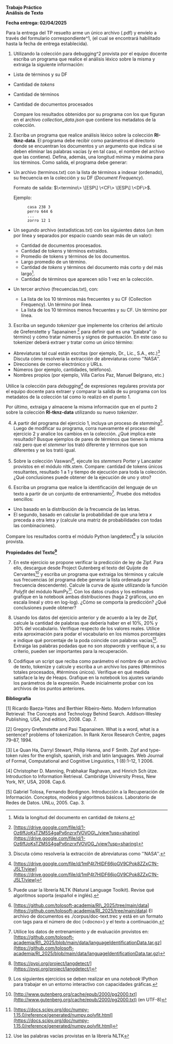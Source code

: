 **Trabajo Práctico**  
**Análisis de Texto**

**Fecha entrega: 02/04/2025**

Para la entrega del TP resuelto arme un único archivo (.pdf) y envíelo a través del formulario correspondiente^1, (el cual se encontrará habilitado hasta la fecha de entrega establecida). 

1) Utilizando la colección para debugging^2 provista por el equipo docente escriba un programa que realice el análisis léxico sobre la misma y extraiga la siguiente información:  
     
* Lista de términos y su DF  
* Cantidad de *tokens*  
* Cantidad de términos   
* Cantidad de documentos procesados  


  Compare los resultados obtenidos por su programa con los que figuran en el  archivo *collection\_data.json* que contiene los metadatos de la colección.    


2) Escriba un programa que realice análisis léxico sobre la colección **RI-tknz-data**. El programa debe recibir como parámetros el directorio donde se encuentran los documentos y un argumento que indica si se deben eliminar las palabras vacías (y en tal caso, el nombre del archivo que las contiene). Defina, además, una longitud mínima y máxima para los términos. Como salida, el programa debe generar:  
     
* Un archivo (terminos.txt) con la lista de términos a indexar (ordenado), su frecuencia en la colección y su DF (*Document Frequency*). 

  Formato de salida: $\<termino\> \[ESP\] \<CF\> \[ESP\] \<DF\>$. 

  Ejemplo:

		    casa 238 3  
		    perro 644 6  
		    ...  
		    zorro 12 1

* Un segundo archivo (estadisticas.txt) con los siguientes datos (un ítem por línea y separados por espacio cuando sean más de un valor):  
  * Cantidad de documentos procesados.  
  * Cantidad de tokens y términos extraídos.  
  * Promedio de tokens y términos de los documentos.  
  * Largo promedio de un término.  
  * Cantidad de *tokens* y términos del documento más corto y del más largo[^3].  
  * Cantidad de términos que aparecen sólo 1 vez en la colección.

* Un tercer archivo (frecuencias.txt), con:   
  * La lista de los 10 términos más frecuentes y su CF (Collection Frequency). Un término por línea.  
  * La lista de los 10 términos menos frecuentes y su CF. Un término por línea.

    

3) Escriba un segundo *tokenizer* que implemente los criterios del artículo de Grefenstette y Tapanainen [^2] para definir qué es una “palabra” (o término) y cómo tratar números y signos de puntuación. En este  caso  su  tokenizer deberá extraer y tratar como un único término: 

* Abreviaturas tal cual están escritas (por ejemplo, Dr., Lic., S.A., etc.)[^4]   Discuta cómo resolvería la extracción de abreviaturas como ''NASA''.
* Direcciones de correo electrónico y URLs.  
* Números (por ejemplo, cantidades, teléfonos).  
* Nombres propios (por ejemplo, Villa Carlos Paz, Manuel Belgrano, etc.)

   
Utilice la colección para *debugging[^5]* de expresiones regulares provista por el equipo docente para extraer y comparar  la salida de su programa con los metadatos de la colección tal como lo realizó en el punto 1\.

Por último, extraiga y almacene la misma información que en el punto 2 sobre la colección **RI-tknz-data** utilizando su nuevo *tokenizer*.


4) A partir del programa del ejercicio 1, incluya un proceso de *stemming*[^6]. Luego de modificar su programa, corra nuevamente el proceso del ejercicio 2 y analice los cambios en la colección. ¿Qué implica este resultado? Busque ejemplos de pares de términos que tienen la misma raíz pero que el *stemmer* los trató diferente y términos que son diferentes y se los trató igual.


5) Sobre la colección Vaswani[^7], ejecute los *stemmers* Porter y Lancaster provistos en el módulo nltk.stem. Compare: cantidad de tokens únicos resultantes, resultado 1 a 1 y tiempo de ejecución para toda la colección. ¿Qué conclusiones puede obtener de la ejecución de uno y otro?  
     
6) Escriba un programa que realice la identificación del lenguaje de un texto a partir de un conjunto de entrenamiento[^8]. Pruebe dos métodos sencillos:  
* Uno basado en la distribución de la frecuencia de las letras.   
* El segundo, basado en calcular la probabilidad de que una letra *x* preceda a otra letra *y* (calcule una matriz de probabilidades con todas las combinaciones).

 		  
Compare los resultados contra el módulo Python langdetect[^9]  y la solución provista.  
		

**Propiedades del Texto[^10]**

7) En este ejercicio se propone verificar la predicción de ley de Zipf. Para ello, descargue desde Project Gutenberg el texto del Quijote de Cervantes[^11] y escriba un programa que extraiga los términos y calcule sus frecuencias (el programa debe generar la lista ordenada por frecuencia descendente). Calcule la curva de ajuste utilizando la función *Polyfit* del módulo NumPy[^12]. Con los datos crudos y los estimados grafique en la notebook ambas distribuciones (haga 2 gráficos, uno en escala lineal y otro en log-log). ¿Cómo se comporta la predicción? ¿Qué conclusiones puede obtener?   
     
8) Usando los datos del ejercicio anterior y de acuerdo a la ley de Zipf, calcule la cantidad de palabras que debería haber en el 10%, 20% y 30% del vocabulario. Verifique respecto de los valores reales. Utilice esta aproximación para podar el vocabulario en los mismos porcentajes e indique qué porcentaje de la poda coincide con palabras vacías[^13]. Extraiga las palabras podadas que no son *stopwords* y verifique si, a su criterio, pueden ser importantes para la recuperación.

		

9) Codifique un script que reciba como parámetro el nombre de un archivo de texto, tokenize y calcule y escriba a un archivo los pares (\#términos totales procesados, \#términos únicos). Verifique en qué medida satisface la ley de Heaps. Grafique en la notebook los ajustes variando los parámetros de la expresión. Puede inicialmente probar con los archivos de los puntos anteriores.

**Bibliografía**

\[1\] Ricardo Baeza-Yates and Berthier Ribeiro-Neto. Modern Information Retrieval: The Concepts and Technology Behind Search. Addison-Wesley Publishing, USA, 2nd edition, 2008\. Cap. 7\.

\[2\] Gregory Grefenstette and Pasi Tapanainen. What is a word, what is a sentence? problems of tokenization. In Rank Xerox Research Centre, pages 79–87, 1994\.

\[3\] Le Quan Ha, Darryl Stewart, Philip Hanna, and F Smith. Zipf and type-token rules for the english, spanish, irish and latin languages. Web Journal of Formal, Computational and Cognitive Linguistics, 1 (8):1–12, 1 2006\.

\[4\] Christopher D. Manning, Prabhakar Raghavan, and Hinrich Sch ̈utze. Introduction to Information Retrieval. Cambridge University Press, New York, NY, USA, 2008\. Cap.6. 

\[5\] Gabriel Tolosa, Fernando Bordignon. Introducción a la Recuperación de Información. Conceptos, modelos y algoritmos básicos. Laboratorio de Redes de Datos. UNLu, 2005\. Cap. 3\.

[^1]:  Link formulario entrega: [https://forms.gle/1M39xwK2ckpks3D77](https://forms.gle/1M39xwK2ckpks3D77)

[^2]:  [https://drive.google.com/file/d/1-Oz6ffJoKsTZM5S4gaPx6nzrxfVOVOG\_/view?usp=sharing](https://drive.google.com/file/d/1-Oz6ffJoKsTZM5S4gaPx6nzrxfVOVOG_/view?usp=sharing)

[^3]:  Mida la longitud del documento en cantidad de *tokens*.

[^4]:  Discuta cómo resolvería la extracción de abreviaturas como ''NASA''.

[^5]:  [https://drive.google.com/file/d/1mP4t7HlDF66joGV9CPok8ZZxC1N-J5LT/view](https://drive.google.com/file/d/1mP4t7HlDF66joGV9CPok8ZZxC1N-J5LT/view)

[^6]:  Puede usar la librería NLTK (Natural Language Toolkit). Revise qué algoritmos soporta (español e inglés).

[^7]:  [https://github.com/tolosoft-academia/RI\_2025/tree/main/data](https://github.com/tolosoft-academia/RI_2025/tree/main/data) El archivo de documentos es ./corpus/doc-text.trec y está en un formato con tags para el número de doc (\<docno\>) y el texto a continuación.

[^8]:  Utilice los datos de entrenamiento y de evaluación provistos en: [https://github.com/tolosoft-academia/RI\_2025/blob/main/data/languageIdentificationData.tar.gz](https://github.com/tolosoft-academia/RI_2025/blob/main/data/languageIdentificationData.tar.gz)

[^9]:  [https://pypi.org/project/langdetect/](https://pypi.org/project/langdetect/)	

[^10]:  Los siguientes ejercicios se deben realizar en una *notebook* IPython para trabajar en un entorno interactivo con capacidades gráficas.

[^11]:  [http://www.gutenberg.org/cache/epub/2000/pg2000.txt](http://www.gutenberg.org/cache/epub/2000/pg2000.txt)  (en UTF-8)	

[^12]:  [https://docs.scipy.org/doc/numpy-1.15.0/reference/generated/numpy.polyfit.html](https://docs.scipy.org/doc/numpy-1.15.0/reference/generated/numpy.polyfit.html)	

[^13]:  Use las palabras vacías provistas en la librería NLTK